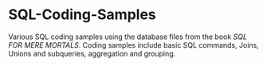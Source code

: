 # SQL-Coding-Samples
Various SQL coding samples using the database files from the book _SQL FOR MERE MORTALS_. Coding samples include basic SQL commands, Joins, Unions and subqueries, aggregation and grouping.
